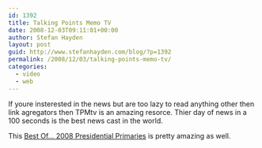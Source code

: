 ```yaml
---
id: 1392
title: Talking Points Memo TV
date: 2008-12-03T09:11:01+00:00
author: Stefan Hayden
layout: post
guid: http://www.stefanhayden.com/blog/?p=1392
permalink: /2008/12/03/talking-points-memo-tv/
categories:
  - video
  - web
---
```

If youre insterested in the news but are too lazy to read anything other then link agregators then TPMtv is an amazing resorce. Thier day of news in a 100 seconds is the best news cast in the world.

This <a href="http://youtube.com/?v=yaZtIu34fgU">Best Of... 2008 Presidential Primaries</a> is pretty amazing as well.

<object width="425" height="344"><param name="movie" value="http://www.youtube.com/v/yaZtIu34fgU&color1=0xb1b1b1&color2=0xcfcfcf&feature=player_embedded&fs=1"></param><param name="allowFullScreen" value="true"></param><embed src="http://www.youtube.com/v/yaZtIu34fgU&color1=0xb1b1b1&color2=0xcfcfcf&feature=player_embedded&fs=1" type="application/x-shockwave-flash" allowfullscreen="true" width="425" height="344"></embed></object>